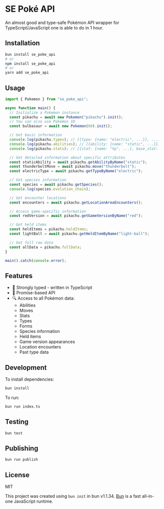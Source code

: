 # SE Poké API

An almost good and type-safe Pokémon API wrapper for TypeScript/JavaScript one is able to do in 1 hour.

## Installation

```bash
bun install se_poke_api
# or
npm install se_poke_api
# or
yarn add se_poke_api
```

## Usage

```typescript
import { Pokemon } from "se_poke_api";

async function main() {
  // Initialize a Pokemon instance
  const pikachu = await new Pokemon("pikachu").init();
  // You can also use Pokemon ID
  const bulbasaur = await new Pokemon(69).init();

  // Get basic information
  console.log(pikachu.types); // [{type: {name: "electric", ...}}, ...]
  console.log(pikachu.abilities); // [{ability: {name: "static", ...}}, ...]
  console.log(pikachu.stats); // [{stat: {name: "hp", ...}, base_stat: 35}, ...]

  // Get detailed information about specific attributes
  const staticAbility = await pikachu.getAbilityByName("static");
  const thunderboltMove = await pikachu.move("thunderbolt");
  const electricType = await pikachu.getTypeByName("electric");

  // Get species information
  const species = await pikachu.getSpecies();
  console.log(species.evolution_chain);

  // Get encounter locations
  const encounters = await pikachu.getLocationAreaEncounters();

  // Access game-specific information
  const redVersion = await pikachu.getGameVersionByName("red");

  // Get held items
  const heldItems = pikachu.heldItems;
  const lightBall = await pikachu.getHeldItemByName("light-ball");

  // Get full raw data
  const allData = pikachu.fullData;
}

main().catch(console.error);
```

## Features

- 🎯 Strongly typed - written in TypeScript
- 🚀 Promise-based API
- 🔍 Access to all Pokémon data:
  - Abilities
  - Moves
  - Stats
  - Types
  - Forms
  - Species information
  - Held items
  - Game version appearances
  - Location encounters
  - Past type data

## Development

To install dependencies:

```bash
bun install
```

To run:

```bash
bun run index.ts
```

## Testing

```bash
bun test
```

## Publishing

```bash
bun run publish
```

## License

MIT

This project was created using `bun init` in bun v1.1.34. [Bun](https://bun.sh) is a fast all-in-one JavaScript runtime.
